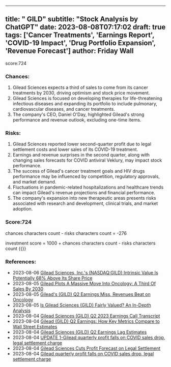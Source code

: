 
---
title: " GILD"
subtitle: "Stock Analysis by ChatGPT"
date: 2023-08-08T07:17:02
draft: true
tags: ['Cancer Treatments', 'Earnings Report', 'COVID-19 Impact', 'Drug Portfolio Expansion', 'Revenue Forecast']
author: Friday Wall
---

score:724
### Chances:
1. Gilead Sciences expects a third of sales to come from its cancer treatments by 2030, driving optimism and stock price movement.
2. Gilead Sciences is focused on developing therapies for life-threatening infectious diseases and expanding its portfolio to include pulmonary, cardiovascular diseases, and cancer treatments.
3. The company's CEO, Daniel O'Day, highlighted Gilead's strong performance and revenue outlook, excluding one-time items.
### Risks:
1. Gilead Sciences reported lower second-quarter profit due to legal settlement costs and lower sales of its COVID-19 treatment.
2. Earnings and revenue surprises in the second quarter, along with changing sales forecasts for COVID antiviral Veklury, may impact stock performance.
3. The success of Gilead's cancer treatment goals and HIV drugs performance may be influenced by competition, regulatory approvals, and market demand.
4. Fluctuations in pandemic-related hospitalizations and healthcare trends can impact Gilead's revenue projections and financial performance.
5. The company's expansion into new therapeutic areas presents risks associated with research and development, clinical trials, and market adoption.
### Score:724
chances characters count - risks characters count = -276

investment score = 1000 + chances characters count - risks characters count
{{<tradingview symbol="NASDAQ:GILD">}}
### References:
- 2023-08-06 [Gilead Sciences, Inc.'s (NASDAQ:GILD) Intrinsic Value Is Potentially 68% Above Its Share Price](https://finance.yahoo.com/news/gilead-sciences-inc-nasdaq-gild-110047502.html?.tsrc=rss)
- 2023-08-05 [Gilead Plots A Massive Move Into Oncology: A Third Of Sales By 2030](https://finance.yahoo.com/m/f3eebbe7-87e3-3577-8743-570fd581460d/gilead-plots-a-massive-move.html?.tsrc=rss)
- 2023-08-05 [Gilead's (GILD) Q2 Earnings Miss, Revenues Beat on Oncology](https://finance.yahoo.com/news/gileads-gild-q2-earnings-miss-170000213.html?.tsrc=rss)
- 2023-08-05 [Is Gilead Sciences (GILD) Fairly Valued? An In-Depth Analysis](https://finance.yahoo.com/news/gilead-sciences-gild-fairly-valued-163533453.html?.tsrc=rss)
- 2023-08-04 [Gilead Sciences (GILD) Q2 2023 Earnings Call Transcript](https://finance.yahoo.com/m/00c660dd-eab1-3656-8718-f779ecaaabc3/gilead-sciences-%28gild%29-q2.html?.tsrc=rss)
- 2023-08-04 [Gilead (GILD) Q2 Earnings: How Key Metrics Compare to Wall Street Estimates](https://finance.yahoo.com/news/gilead-gild-q2-earnings-key-230007906.html?.tsrc=rss)
- 2023-08-04 [Gilead Sciences (GILD) Q2 Earnings Lag Estimates](https://finance.yahoo.com/news/gilead-sciences-gild-q2-earnings-214513264.html?.tsrc=rss)
- 2023-08-04 [UPDATE 1-Gilead quarterly profit falls on COVID sales drop, legal settlement charge](https://finance.yahoo.com/news/1-gilead-quarterly-profit-falls-205317434.html?.tsrc=rss)
- 2023-08-04 [Gilead Sciences Cuts Profit Forecast on Legal Settlement](https://finance.yahoo.com/m/84b06786-0450-3b56-9982-d1857b10ede3/gilead-sciences-cuts-profit.html?.tsrc=rss)
- 2023-08-04 [Gilead quarterly profit falls on COVID sales drop, legal settlement charge](https://finance.yahoo.com/news/gilead-quarterly-profit-falls-covid-200514004.html?.tsrc=rss)


                